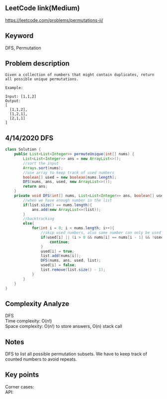 ## LeetCode link(Medium)
https://leetcode.com/problems/permutations-ii/

## Keyword
DFS, Permutation

## Problem description
```
Given a collection of numbers that might contain duplicates, return all possible unique permutations.

Example:

Input: [1,1,2]
Output:
[
  [1,1,2],
  [1,2,1],
  [2,1,1]
]
```
## 4/14/2020 DFS

```java
class Solution {
    public List<List<Integer>> permuteUnique(int[] nums) {
        List<List<Integer>> ans = new ArrayList<>();
        //sort the input
        Arrays.sort(nums);
        //use array to keep track of used numbers
        boolean[] used = new boolean[nums.length];
        DFS(nums, ans, used, new ArrayList<>());
        return ans;
    }
    private void DFS(int[] nums, List<List<Integer>> ans, boolean[] used, List<Integer> list){
        //when we have enough number in the list
        if(list.size() == nums.length){
            ans.add(new ArrayList<>(list));
        }
        //backtracking
        else{
            for(int i = 0; i < nums.length; i++){
                //skip used numbers, also same number can only be used at each level once
                if(used[i] || (i > 0 && nums[i] == nums[i - 1] && !used[i - 1])){
                    continue;
                }
                used[i] = true;
                list.add(nums[i]);
                DFS(nums, ans, used, list);
                used[i] = false;
                list.remove(list.size() - 1);
            }
        }
    }
}
```

## Complexity Analyze
DFS\
Time complexity: O(n!)\
Space complexity: O(n!) to store answers, O(n) stack call

## Notes
DFS to list all possible permutation subsets. We have to keep track of counted numbers to avoid repeats.

## Key points
Corner cases: \
API:

